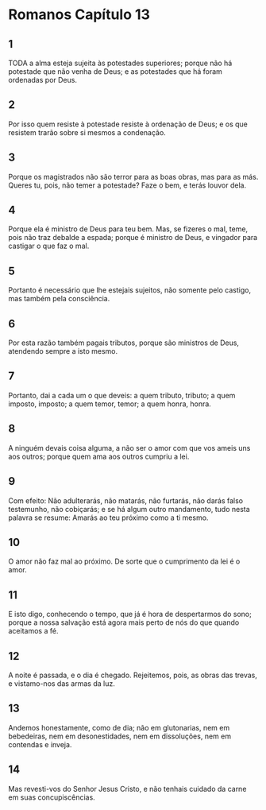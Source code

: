 # Romanos Capítulo 13

## 1
TODA a alma esteja sujeita às potestades superiores; porque não há potestade que não venha de Deus; e as potestades que há foram ordenadas por Deus.

## 2
Por isso quem resiste à potestade resiste à ordenação de Deus; e os que resistem trarão sobre si mesmos a condenação.

## 3
Porque os magistrados não são terror para as boas obras, mas para as más. Queres tu, pois, não temer a potestade? Faze o bem, e terás louvor dela.

## 4
Porque ela é ministro de Deus para teu bem. Mas, se fizeres o mal, teme, pois não traz debalde a espada; porque é ministro de Deus, e vingador para castigar o que faz o mal.

## 5
Portanto é necessário que lhe estejais sujeitos, não somente pelo castigo, mas também pela consciência.

## 6
Por esta razão também pagais tributos, porque são ministros de Deus, atendendo sempre a isto mesmo.

## 7
Portanto, dai a cada um o que deveis: a quem tributo, tributo; a quem imposto, imposto; a quem temor, temor; a quem honra, honra.

## 8
A ninguém devais coisa alguma, a não ser o amor com que vos ameis uns aos outros; porque quem ama aos outros cumpriu a lei.

## 9
Com efeito: Não adulterarás, não matarás, não furtarás, não darás falso testemunho, não cobiçarás; e se há algum outro mandamento, tudo nesta palavra se resume: Amarás ao teu próximo como a ti mesmo.

## 10
O amor não faz mal ao próximo. De sorte que o cumprimento da lei é o amor.

## 11
E isto digo, conhecendo o tempo, que já é hora de despertarmos do sono; porque a nossa salvação está agora mais perto de nós do que quando aceitamos a fé.

## 12
A noite é passada, e o dia é chegado. Rejeitemos, pois, as obras das trevas, e vistamo-nos das armas da luz.

## 13
Andemos honestamente, como de dia; não em glutonarias, nem em bebedeiras, nem em desonestidades, nem em dissoluções, nem em contendas e inveja.

## 14
Mas revesti-vos do Senhor Jesus Cristo, e não tenhais cuidado da carne em suas concupiscências.

